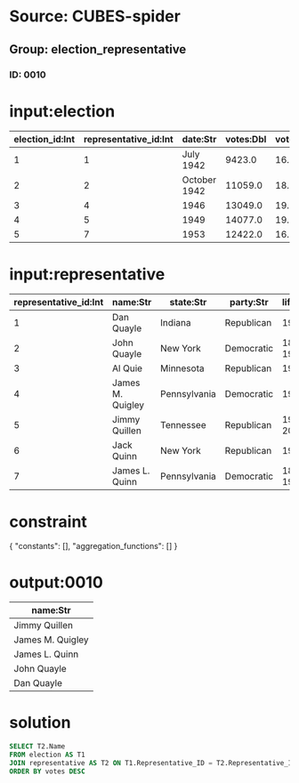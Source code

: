 # Source: CUBES-spider
## Group: election_representative
### ID: 0010

# input:election

| election_id:Int | representative_id:Int | date:Str | votes:Dbl | vote_percent:Dbl | seats:Dbl | place:Dbl |
|---|---|---|---|---|---|---|
| 1 | 1 | July 1942 | 9423.0 | 16.2 | 6.0 | 3.0 |
| 2 | 2 | October 1942 | 11059.0 | 18.5 | 10.0 | 1.0 |
| 3 | 4 | 1946 | 13049.0 | 19.5 | 10.0 | 2.0 |
| 4 | 5 | 1949 | 14077.0 | 19.5 | 9.0 | 2.0 |
| 5 | 7 | 1953 | 12422.0 | 16.0 | 7.0 | 3.0 |

# input:representative

| representative_id:Int | name:Str | state:Str | party:Str | lifespan:Str |
|---|---|---|---|---|
| 1 | Dan Quayle | Indiana | Republican | 1947– |
| 2 | John Quayle | New York | Democratic | 1868–1930 |
| 3 | Al Quie | Minnesota | Republican | 1923– |
| 4 | James M. Quigley | Pennsylvania | Democratic | 1918– |
| 5 | Jimmy Quillen | Tennessee | Republican | 1916–2003 |
| 6 | Jack Quinn | New York | Republican | 1951– |
| 7 | James L. Quinn | Pennsylvania | Democratic | 1875–1960 |

# constraint

{
  "constants": [],
  "aggregation_functions": []
}

# output:0010

| name:Str |
|---|
| Jimmy Quillen |
| James M. Quigley |
| James L. Quinn |
| John Quayle |
| Dan Quayle |

# solution

```sql
SELECT T2.Name
FROM election AS T1
JOIN representative AS T2 ON T1.Representative_ID = T2.Representative_ID
ORDER BY votes DESC
```
